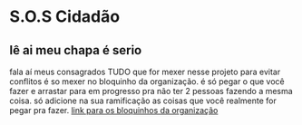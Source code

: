# S.O.S Cidadão

## lê ai meu chapa é serio

fala aí meus consagrados TUDO que for mexer nesse projeto para evitar conflitos é so mexer no bloquinho da organização.
é só pegar o que você fazer e arrastar para em progresso pra não ter 2 pessoas fazendo a mesma coisa.
só adicione na sua ramificação as coisas que você realmente for pegar pra fazer.
[link para os bloquinhos da organização](https://github.com/viniciuswz/TCC/projects)
